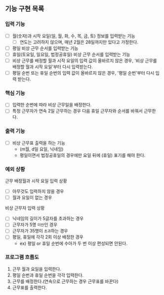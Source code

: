 ## 기능 구현 목록

### 입력 기능

- [ ] 월(숫자)과 시작 요일(일, 월, 화, 수, 목, 금, 토) 정보를 입력받는 기능
    - [ ] 연도는 고려하지 않으며, 매년 2월은 28일까지만 있다고 가정한다.
- [ ] 평일 비상 근무 순서를 입력받는 기능
- [ ] 휴일(토요일, 일요일, 법정공휴일) 비상 근무 순서를 입력받는 기능
- [ ] 비상 근무를 배정할 월과 시작 요일의 입력 값이 올바르지 않은 경우, '비상 근무를 배정할 월과 시작 요일'부터 다시 입력받는다.
- [ ] 평일 순번 또는 휴일 순번의 입력 값이 올바르지 않은 경우, '평일 순번'부터 다시 입력 받는다.

### 핵심 기능

- [ ] 입력한 순번에 따라 비상 근무일을 배정한다.
- [ ] 특정 근무자가 연속 2일 근무하는 경우 다음 휴일 근무자와 순서를 바꿔서 근무한다.

### 출력 기능

- [ ] 비상 근무표 출력을 하는 기능
    - (m월, d일 요일, 닉네임)
    - 평일이면서 법정공휴일의 경우에만 요일 뒤에 (휴일) 표기를 해야 한다.

### 예외 상황

근무 배정월과 시작 요일 입력 상황

- [ ] 아무것도 입력하지 않을 경우
- [ ] 월과 요일이 없는 경우

비상 근무자 입력 상황

- [ ] 닉네임의 길이가 5글자를 초과하는 경우
- [ ] 근무자가 5명 `미만`인 경우
- [ ] 근무자가 35명이 `초과`하는 경우
- [ ] 평일, 휴일에 각각 2회 이상 배정한 경우
    - ex) 평일 or 휴일 순번에 수아가 두 번 이상 편성되면 안된다.

### 프로그램 흐름도

1. 근무 월과 요일을 입력한다.
2. 평일 순번과 휴일 순번을 각각 입력한다.
3. 근무를 배정한다.(연속으로 근무하는 경우 근무표를 바꾼다)
4. 근무표를 출력한다.
